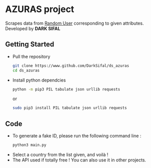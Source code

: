 # AZURAS project
Scrapes data from [Random User](https://randomuser.me) corresponding to given attributes.
Developed by **DARK SIFAL**

## Getting Started  
* Pull the repository  
    ```bash
    git clone https://www.github.com/DarkSifal/ds_azuras
    cd ds_azuras
    ```
* Install python dependcies
    ```bash
    python -m pip3 PIL tabulate json urllib requests
    ```
    or

    ```bash
    sudo pip3 install PIL tabulate json urllib requests
    ```

## Code 
* To generate a fake ID, please run the following command line :
    ```bash
    python3 main.py
    ```
* Select a country from the list given, and voilà !
* The API used if totally free ! You can also use it in other projects.